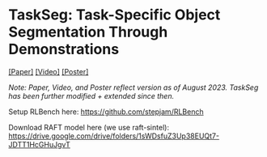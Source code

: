 # TaskSeg: Task-Specific Object Segmentation Through Demonstrations
[[Paper]](https://drive.google.com/file/d/1NTTEFQkG7LAB6yPxW82573ZabHyVr146/view) [[Video]](https://drive.google.com/file/d/1Sj221rGaUl6d3THVnpKebmOUB1KcKCNf/view) [[Poster]](https://drive.google.com/file/d/12kg8WdCK4r_WKTtgiMJQHqWHM6gPr25t/view?usp=sharing)

_Note: Paper, Video, and Poster reflect version as of August 2023.  TaskSeg has been further modified + extended since then._

Setup RLBench here: https://github.com/stepjam/RLBench

Download RAFT model here (we use raft-sintel): https://drive.google.com/drive/folders/1sWDsfuZ3Up38EUQt7-JDTT1HcGHuJgvT
